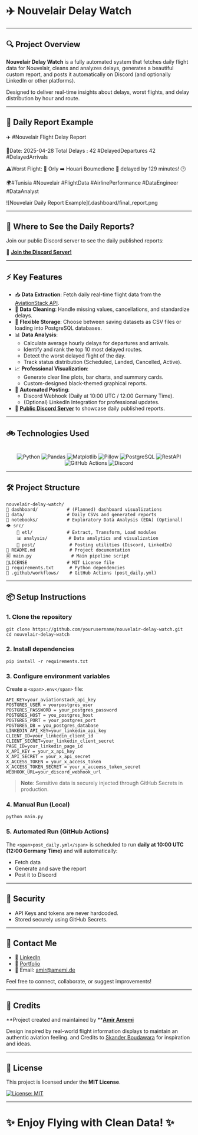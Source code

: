 # ✈️ Nouvelair Delay Watch

---

## 🔍 Project Overview

**Nouvelair Delay Watch** is a fully automated system that fetches daily flight data for Nouvelair, cleans and analyzes delays, generates a beautiful custom report, and posts it automatically on Discord (and optionally LinkedIn or other platforms).

Designed to deliver real-time insights about delays, worst flights, and delay distribution by hour and route.

---

## 📅 Daily Report Example

✈️ #Nouvelair Flight Delay Report

📅Date: 2025-04-28
Total Delays :
42 #DelayedDepartures
42 #DelayedArrivals

⚠️Worst Flight:
🛫 Orly  ➡️ Houari Boumediene 🛬 delayed by 129 minutes! 🕒

🌍#Tunisia #Nouvelair #FlightData #AirlinePerformance #DataEngineer #DataAnalyst

![Nouvelair Daily Report Example](.dashboard/final_report.png

---

## 📢 Where to See the Daily Reports?

Join our public Discord server to see the daily published reports:

🔗 **[Join the Discord Server!
](https://discord.gg/n2vmB4Yshk)**

---

## ⚡ Key Features

* 📥 **Data Extraction**: Fetch daily real-time flight data from the [AviationStack API](https://aviationstack.com/).
* 🧹 **Data Cleaning**: Handle missing values, cancellations, and standardize delays.
* 💾 **Flexible Storage**: Choose between saving datasets as CSV files or loading into PostgreSQL databases.
* 📊 **Data Analysis**:
  * Calculate average hourly delays for departures and arrivals.
  * Identify and rank the top 10 most delayed routes.
  * Detect the worst delayed flight of the day.
  * Track status distribution (Scheduled, Landed, Cancelled, Active).
* 📈 **Professional Visualization**:
  * Generate clear line plots, bar charts, and summary cards.
  * Custom-designed black-themed graphical reports.
* 🤖 **Automated Posting**:
  * Discord Webhook (Daily at 10:00 UTC / 12:00 Germany Time).
  * (Optional) LinkedIn Integration for professional updates.
* 🛫 **[Public Discord Server](https://discord.gg/n2vmB4Yshk)** to showcase daily published reports.

---

## 🚲 Technologies Used

<p align="center">
  <br>
  <img alt="Python" src="https://img.shields.io/badge/Python-3776AB.svg?style=for-the-badge&logo=python&logoColor=white"/>
  <img alt="Pandas" src="https://img.shields.io/badge/Pandas-150458.svg?style=for-the-badge&logo=pandas&logoColor=white"/>
  <img alt="Matplotlib" src="https://img.shields.io/badge/Matplotlib-ffffff.svg?style=for-the-badge&logo=matplotlib&logoColor=black"/>
  <img alt="Pillow" src="https://img.shields.io/badge/Pillow-5A29E4.svg?style=for-the-badge&logo=pillow&logoColor=white"/>
  <img alt="PostgreSQL" src="https://img.shields.io/badge/PostgreSQL-336791.svg?style=for-the-badge&logo=postgresql&logoColor=white"/>
  <img alt="RestAPI" src="https://img.shields.io/badge/RestAPI-45b8de.svg?style=for-the-badge&logo=seaborn&logoColor=white"/>
  <img alt="GitHub Actions" src="https://img.shields.io/badge/GitHub%20Actions-2088FF.svg?style=for-the-badge&logo=github-actions&logoColor=white"/>
  <img alt="Discord" src="https://img.shields.io/badge/Discord-5865F2.svg?style=for-the-badge&logo=discord&logoColor=white"/>

---

## 🛠️ Project Structure

```
nouvelair-delay-watch/
📓 dashboard/           # (Planned) dashboard visualizations
💾 data/                # Daily CSVs and generated reports
📁 notebooks/           # Exploratory Data Analysis (EDA) (Optional)
👁️ src/
    🔀 etl/             # Extract, Transform, Load modules
    📊 analysis/        # Data analytics and visualization
    📢 post/             # Posting utilities (Discord, LinkedIn)
📖 README.md             # Project documentation
🗐 main.py               # Main pipeline script
📃LICENSE               # MIT License file
📒 requirements.txt      # Python dependencies
📆 .github/workflows/    # GitHub Actions (post_daily.yml)
```

---

## 📦 Setup Instructions

### 1. Clone the repository

```
git clone https://github.com/yourusername/nouvelair-delay-watch.git
cd nouvelair-delay-watch
```

### 2. Install dependencies

```
pip install -r requirements.txt
```

### 3. Configure environment variables

Create a `<span>.env</span>` file:

```
API_KEY=your_aviationstack_api_key
POSTGRES_USER = yourpostgres_user
POSTGRES_PASSWORD = your_postgres_password
POSTGRES_HOST = you_postgres_host
POSTGRES_PORT = your_postgres_port
POSTGRES_DB = you_postgres_database
LINKEDIN_API_KEY=your_linkedin_api_key
CLIENT_ID=your_linkedin_client_id
CLIENT_SECRET=your_linkedin_client_secret
PAGE_ID=your_linkedin_page_id
X_API_KEY = your_x_api_key
X_API_SECRET = your_x_api_secret
X_ACCESS_TOKEN = your_x_access_token
X_ACCESS_TOKEN_SECRET = your_x_acceess_token_secret
WEBHOOK_URL=your_discord_webhook_url
```

> **Note**: Sensitive data is securely injected through GitHub Secrets in production.

### 4. Manual Run (Local)

```
python main.py
```

### 5. Automated Run (GitHub Actions)

The `<span>post_daily.yml</span>` is scheduled to run **daily at 10:00 UTC (12:00 Germany Time)** and will automatically:

* Fetch data
* Generate and save the report
* Post it to Discord

---

## 👮️ Security

* API Keys and tokens are never hardcoded.
* Stored securely using GitHub Secrets.

---

## 🙋 Contact Me

* 🔗 [LinkedIn](https://www.linkedin.com/in/amemi-amir/)
* 💼 [Portfolio](https://www.amemi.de)
* 📧 Email: [amir@amemi.de](amir@amemi.de)

Feel free to connect, collaborate, or suggest improvements!

---

## 🌟 Credits

**Project created and maintained by ****[Amir Amemi](https://www.amemi.de)**

Design inspired by real-world flight information displays to maintain an authentic aviation feeling. and Credits to [Skander Boudawara](https://github.com/skanderboudawara) for inspiration and ideas.

---

## 💎 License

This project is licensed under the **MIT License**.

[![License: MIT](https://img.shields.io/badge/License-MIT-yellow.svg)
](LICENSE)

---

# ✨ Enjoy Flying with Clean Data! ✨
